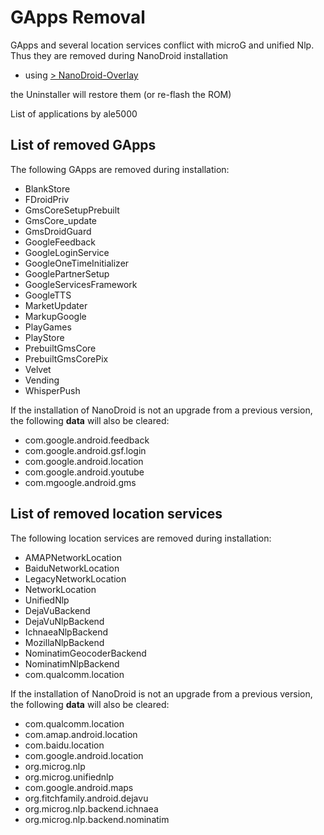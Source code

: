 # GApps Removal

GApps and several location services conflict with microG and unified Nlp. Thus they are removed during NanoDroid installation

  * using [> NanoDroid-Overlay](doc/NanoDroidOverlay.md)

the Uninstaller will restore them (or re-flash the ROM)

List of applications by ale5000

## List of removed GApps

The following GApps are removed during installation:

* BlankStore
* FDroidPriv
* GmsCoreSetupPrebuilt
* GmsCore_update
* GmsDroidGuard
* GoogleFeedback
* GoogleLoginService
* GoogleOneTimeInitializer
* GooglePartnerSetup
* GoogleServicesFramework
* GoogleTTS
* MarketUpdater
* MarkupGoogle
* PlayGames
* PlayStore
* PrebuiltGmsCore
* PrebuiltGmsCorePix
* Velvet
* Vending
* WhisperPush

If the installation of NanoDroid is not an upgrade from a previous version, the following **data** will also be cleared:

* com.google.android.feedback
* com.google.android.gsf.login
* com.google.android.location
* com.google.android.youtube
* com.mgoogle.android.gms

## List of removed location services

The following location services are removed during installation:

* AMAPNetworkLocation
* BaiduNetworkLocation
* LegacyNetworkLocation
* NetworkLocation
* UnifiedNlp
* DejaVuBackend
* DejaVuNlpBackend
* IchnaeaNlpBackend
* MozillaNlpBackend
* NominatimGeocoderBackend
* NominatimNlpBackend
* com.qualcomm.location

If the installation of NanoDroid is not an upgrade from a previous version, the following **data** will also be cleared:

* com.qualcomm.location
* com.amap.android.location
* com.baidu.location
* com.google.android.location
* org.microg.nlp
* org.microg.unifiednlp
* com.google.android.maps
* org.fitchfamily.android.dejavu
* org.microg.nlp.backend.ichnaea
* org.microg.nlp.backend.nominatim
